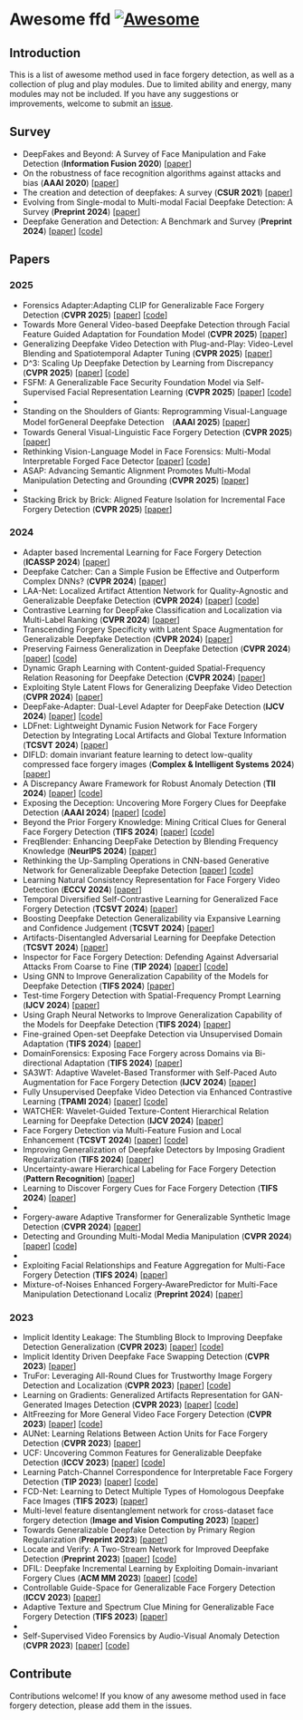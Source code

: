 # Awesome ffd [![Awesome](https://awesome.re/badge.svg)](https://awesome.re)


## Introduction

This is a list of awesome method used in face forgery detection, as well as a collection of plug and play modules. Due to limited ability and energy, many modules may not be included. If you have any suggestions or improvements, welcome to submit an [issue](https://github.com/chessxu/awesome-ffd/issues).

## Survey
<!-- - XXX survey (**XX journal or conference**) [[paper](link)] -->
- DeepFakes and Beyond: A Survey of Face Manipulation and Fake Detection (**Information Fusion 2020**) [[paper](https://arxiv.org/pdf/2001.00179v1)]
- On the robustness of face recognition algorithms against attacks and bias (**AAAI 2020**) [[paper](https://arxiv.org/abs/2002.02942)]
- The creation and detection of deepfakes: A survey (**CSUR 2021**) [[paper](https://dl.acm.org/doi/10.1145/3425780)]
- Evolving from Single-modal to Multi-modal Facial Deepfake Detection: A Survey (**Preprint 2024**) [[paper](https://arxiv.org/abs/2406.06965)]
- Deepfake Generation and Detection: A Benchmark and Survey (**Preprint 2024**) [[paper](https://arxiv.org/pdf/2403.17881)] [[code](https://github.com/flyingby/Awesome-Deepfake-Generation-and-Detection)]



## Papers

### 2025
- Forensics Adapter:Adapting CLIP for Generalizable Face Forgery Detection (**CVPR 2025**) [[paper](https://arxiv.org/pdf/2411.19715)] [[code](https://github.com/OUC-VAS/ForensicsAdapter)]
- Towards More General Video-based Deepfake Detection through Facial Feature Guided Adaptation for Foundation Model (**CVPR 2025**) [[paper](https://arxiv.org/abs/2404.05583)]
- Generalizing Deepfake Video Detection with Plug-and-Play: Video-Level Blending and Spatiotemporal Adapter Tuning (**CVPR 2025**) [[paper](https://arxiv.org/abs/2408.17065)]
- D^3: Scaling Up Deepfake Detection by Learning from Discrepancy (**CVPR 2025**) [[paper](https://arxiv.org/abs/2404.04584)] [[code](https://github.com/BigAandSmallq/D3)]
- FSFM: A Generalizable Face Security Foundation Model via Self-Supervised Facial Representation Learning (**CVPR 2025**) [[paper](https://arxiv.org/pdf/2412.12032)] [[code](https://github.com/wolo-wolo/FSFM)]
-
- Standing on the Shoulders of Giants: Reprogramming Visual-Language Model forGeneral Deepfake Detection　(**AAAI 2025**) [[paper](https://arxiv.org/abs/2409.02664)]
- Towards General Visual-Linguistic Face Forgery Detection (**CVPR 2025**) [[paper](https://arxiv.org/abs/2502.20698)]
- Rethinking Vision-Language Model in Face Forensics: Multi-Modal Interpretable Forged Face Detector [[paper](https://arxiv.org/abs/2503.20188)] [[code](https://github.com/CHELSEA234/M2F2_Det)]
- ASAP: Advancing Semantic Alignment Promotes Multi-Modal Manipulation Detecting and Grounding (**CVPR 2025**) [[paper](https://arxiv.org/abs/2412.12718)]
-
- Stacking Brick by Brick: Aligned Feature Isolation for Incremental Face Forgery Detection (**CVPR 2025**) [[paper](https://arxiv.org/abs/2411.11396)]





### 2024
<!--  - XXX (**XX**) [[paper](XX)] [[code](XXX)] -->
- Adapter based Incremental Learning for Face Forgery Detection (**ICASSP 2024**) [[paper](https://ieeexplore.ieee.org/abstract/document/10446543)]
- Deepfake Catcher: Can a Simple Fusion be Effective and Outperform Complex DNNs? (**CVPR 2024**) [[paper](https://ieeexplore.ieee.org/document/10678396)]
- LAA-Net: Localized Artifact Attention Network for Quality-Agnostic and Generalizable Deepfake Detection (**CVPR 2024**) [[paper](https://arxiv.org/pdf/2401.13856)] [[code](https://github.com/10Ring/LAA-Net)]
- Contrastive Learning for DeepFake Classification and Localization via Multi-Label Ranking (**CVPR 2024**) [[paper](https://openaccess.thecvf.com/content/CVPR2024/papers/Hong_Contrastive_Learning_for_DeepFake_Classification_and_Localization_via_Multi-Label_Ranking_CVPR_2024_paper.pdf)]
- Transcending Forgery Specificity with Latent Space Augmentation for Generalizable Deepfake Detection (**CVPR 2024**) [[paper](https://openaccess.thecvf.com/content/CVPR2024/papers/Yan_Transcending_Forgery_Specificity_with_Latent_Space_Augmentation_for_Generalizable_Deepfake_CVPR_2024_paper.pdf)]
- Preserving Fairness Generalization in Deepfake Detection (**CVPR 2024**) [[paper](https://openaccess.thecvf.com/content/CVPR2024/papers/Lin_Preserving_Fairness_Generalization_in_Deepfake_Detection_CVPR_2024_paper.pdf)] [[code](https://github.com/Purdue-M2/Fairness-Generalization)]
- Dynamic Graph Learning with Content-guided Spatial-Frequency Relation Reasoning for Deepfake Detection (**CVPR 2024**) [[paper](https://openaccess.thecvf.com/content/CVPR2023/papers/Wang_Dynamic_Graph_Learning_With_Content-Guided_Spatial-Frequency_Relation_Reasoning_for_Deepfake_CVPR_2023_paper.pdf)]
- Exploiting Style Latent Flows for Generalizing Deepfake Video Detection (**CVPR 2024**) [[paper](https://openaccess.thecvf.com/content/CVPR2024/papers/Choi_Exploiting_Style_Latent_Flows_for_Generalizing_Deepfake_Video_Detection_CVPR_2024_paper.pdf)]
- DeepFake-Adapter: Dual-Level Adapter for DeepFake Detection (**IJCV 2024**) [[paper](https://arxiv.org/pdf/2306.00863v1)] [[code](https://github.com/rshaojimmy/deepfake-adapter)]
- LDFnet: Lightweight Dynamic Fusion Network for Face Forgery Detection by Integrating Local Artifacts and Global Texture Information (**TCSVT 2024**) [[paper](https://ieeexplore.ieee.org/document/10163252)]
- DIFLD: domain invariant feature learning to detect low-quality compressed face forgery images (**Complex & Intelligent Systems 2024**) [[paper](https://link.springer.com/article/10.1007/s40747-023-01160-x)]
- A Discrepancy Aware Framework for Robust Anomaly Detection (**TII 2024**) [[paper](https://ieeexplore.ieee.org/document/10272031)] [[code](https://github.com/caiyuxuan1120/DAF)]
- Exposing the Deception: Uncovering More Forgery Clues for Deepfake Detection (**AAAI 2024**) [[paper](https://arxiv.org/pdf/2403.01786)] [[code](https://github.com/QingyuLiu/Exposing-the-Deception)]
- Beyond the Prior Forgery Knowledge: Mining Critical Clues for General Face Forgery Detection (**TIFS 2024**) [[paper](https://ieeexplore.ieee.org/abstract/document/10315169)] [[code](https://github.com/LoveSiameseCat/CFM)]
- FreqBlender: Enhancing DeepFake Detection by Blending Frequency Knowledge (**NeurlPS 2024**) [[paper](https://link.zhihu.com/?target=https%3A//arxiv.org/abs/2404.13872)]
- Rethinking the Up-Sampling Operations in CNN-based Generative Network for Generalizable Deepfake Detection [[paper](https://arxiv.org/abs/2312.10461)] [[code](https://github.com/chuangchuangtan/NPR-DeepfakeDetection)]
- Learning Natural Consistency Representation for Face Forgery Video Detection (**ECCV 2024**) [[paper](https://arxiv.org/abs/2407.10550)]
- Temporal Diversified Self-Contrastive Learning for Generalized Face Forgery Detection (**TCSVT 2024**) [[paper](https://ieeexplore.ieee.org/document/10620229)]
- Boosting Deepfake Detection Generalizability via Expansive Learning and Confidence Judgement (**TCSVT 2024**) [[paper](https://ieeexplore.ieee.org/abstract/document/10684474)]
- Artifacts-Disentangled Adversarial Learning for Deepfake Detection (**TCSVT 2024**) [[paper](https://ieeexplore.ieee.org/abstract/document/9931753/)]
- Inspector for Face Forgery Detection: Defending Against Adversarial Attacks From Coarse to Fine (**TIP 2024**) [[paper](https://ieeexplore.ieee.org/document/10620380)] [[code](https://github.com/xarryon/Inspector)]
- Using GNN to Improve Generalization Capability of the Models for Deepfake Detection (**TIFS 2024**) [[paper](https://ieeexplore.ieee.org/abstract/document/10654318)]
- Test-time Forgery Detection with Spatial-Frequency Prompt Learning (**IJCV 2024**) [[paper](https://link.springer.com/article/10.1007/s11263-024-02208-2)]
- Using Graph Neural Networks to Improve Generalization Capability of the Models for Deepfake Detection (**TIFS 2024**) [[paper](https://ieeexplore.ieee.org/abstract/document/10654318)]
- Fine-grained Open-set Deepfake Detection via Unsupervised Domain Adaptation (**TIFS 2024**) [[paper](https://ieeexplore.ieee.org/abstract/document/10614208/)]
- DomainForensics: Exposing Face Forgery across Domains via Bi-directional Adaptation (**TIFS 2024**) [[paper](https://ieeexplore.ieee.org/abstract/document/10601589)]
- SA3WT: Adaptive Wavelet-Based Transformer with Self-Paced Auto Augmentation for Face Forgery Detection (**IJCV 2024**) [[paper](https://link.springer.com/article/10.1007/s11263-024-02091-x)]
- Fully Unsupervised Deepfake Video Detection via Enhanced Contrastive Learning (**TPAMI 2024**) [[paper](https://ieeexplore.ieee.org/abstract/document/10411047)] [[code](https://github.com/bestalllen/Unsupervised_DF_Detection/)]
- WATCHER: Wavelet-Guided Texture-Content Hierarchical Relation Learning for Deepfake Detection (**IJCV 2024**) [[paper](https://link.springer.com/article/10.1007/s11263-024-02116-5)]
- Face Forgery Detection via Multi-Feature Fusion and Local Enhancement (**TCSVT 2024**) [[paper](https://ieeexplore.ieee.org/abstract/document/10504924)] [[code](https://github.com/jhchen1998/DeepfakeDetection)]
- Improving Generalization of Deepfake Detectors by Imposing Gradient Regularization (**TIFS 2024**) [[paper](https://ieeexplore.ieee.org/abstract/document/10516609)]
- Uncertainty-aware Hierarchical Labeling for Face Forgery Detection (**Pattern Recognition**) [[paper](https://www.sciencedirect.com/science/article/abs/pii/S0031320324002772)]
- Learning to Discover Forgery Cues for Face Forgery Detection (**TIFS 2024**) [[paper](https://ieeexplore.ieee.org/abstract/document/10458687)]
- 
- Forgery-aware Adaptive Transformer for Generalizable Synthetic Image Detection (**CVPR 2024**) [[paper](https://link.zhihu.com/?target=https%3A//openaccess.thecvf.com/content/CVPR2024/papers/Liu_Forgery-aware_Adaptive_Transformer_for_Generalizable_Synthetic_Image_Detection_CVPR_2024_paper.pdf)]
- Detecting and Grounding Multi-Modal Media Manipulation (**CVPR 2024**) [[paper](https://openaccess.thecvf.com/content/CVPR2023/papers/Shao_Detecting_and_Grounding_Multi-Modal_Media_Manipulation_CVPR_2023_paper.pdf)] [[code](https://github.com/rshaojimmy/MultiModal-DeepFake)]
- 
- Exploiting Facial Relationships and Feature Aggregation for Multi-Face Forgery Detection (**TIFS 2024**) [[paper](https://ieeexplore.ieee.org/stamp/stamp.jsp?tp=&arnumber=10689267)]
- Mixture-of-Noises Enhanced Forgery-AwarePredictor for Multi-Face Manipulation Detectionand Localiz (**Preprint 2024**) [[paper](https://arxiv.org/pdf/2408.02306)]




### 2023
- Implicit Identity Leakage: The Stumbling Block to Improving Deepfake Detection Generalization (**CVPR 2023**) [[paper](https://ieeexplore.ieee.org/stamp/stamp.jsp?tp=&arnumber=10204669)] [[code](https://github.com/megvii-research/CADDM)]
- Implicit Identity Driven Deepfake Face Swapping Detection (**CVPR 2023**) [[paper](https://openaccess.thecvf.com/content/CVPR2023/papers/Huang_Implicit_Identity_Driven_Deepfake_Face_Swapping_Detection_CVPR_2023_paper.pdf)]
- TruFor: Leveraging All-Round Clues for Trustworthy Image Forgery Detection and Localization (**CVPR 2023**) [[paper](https://ieeexplore.ieee.org/abstract/document/10205460)] [[code](https://grip-unina.github.io/TruFor/)]
- Learning on Gradients: Generalized Artifacts Representation for GAN-Generated Images Detection (**CVPR 2023**) [[paper](https://ieeexplore.ieee.org/document/10203908)] [[code](https://github.com/chuangchuangtan/LGrad)]
- AltFreezing for More General Video Face Forgery Detection (**CVPR 2023**) [[paper](https://openaccess.thecvf.com/content/CVPR2023/papers/Wang_AltFreezing_for_More_General_Video_Face_Forgery_Detection_CVPR_2023_paper.pdf)] [[code](https://github.com/ZhendongWang6/AltFreezing)]
- AUNet: Learning Relations Between Action Units for Face Forgery Detection (**CVPR 2023**) [[paper](https://openaccess.thecvf.com/content/CVPR2023/papers/Bai_AUNet_Learning_Relations_Between_Action_Units_for_Face_Forgery_Detection_CVPR_2023_paper.pdf)]
- UCF: Uncovering Common Features for Generalizable Deepfake Detection (**ICCV 2023**) [[paper](https://arxiv.org/pdf/2304.13949v1)] [[code](https://github.com/SCLBD/DeepfakeBench)]
- Learning Patch-Channel Correspondence for Interpretable Face Forgery Detection (**TIP 2023**) [[paper](https://ieeexplore.ieee.org/document/10050168)] [[code](https://github.com/Jae35/IFFD)]
- FCD-Net: Learning to Detect Multiple Types of Homologous Deepfake Face Images (**TIFS 2023**) [[paper](https://ieeexplore.ieee.org/document/10106503)]
- Multi-level feature disentanglement network for cross-dataset face forgery detection (**Image and Vision Computing 2023**) [[paper](https://www.sciencedirect.com/science/article/pii/S0262885623000604)]
- Towards Generalizable Deepfake Detection by Primary Region Regularization (**Preprint 2023**) [[paper](https://arxiv.org/abs/2307.12534)]
- Locate and Verify: A Two-Stream Network for Improved Deepfake Detection (**Preprint 2023**) [[paper](https://arxiv.org/pdf/2309.11131)] [[code](https://github.com/sccsok/Locate-and-Verify)]
- DFIL: Deepfake Incremental Learning by Exploiting Domain-invariant Forgery Clues (**ACM MM 2023**) [[paper](https://arxiv.org/pdf/2309.09526)] [[code](https://github.com/DeepFakeIL/DFIL)]
- Controllable Guide-Space for Generalizable Face Forgery Detection (**ICCV 2023**) [[paper](https://openaccess.thecvf.com/content/ICCV2023/papers/Guo_Controllable_Guide-Space_for_Generalizable_Face_Forgery_Detection_ICCV_2023_paper.pdf)]
- Adaptive Texture and Spectrum Clue Mining for Generalizable Face Forgery Detection (**TIFS 2023**) [[paper](https://ieeexplore.ieee.org/abstract/document/10315169)]
- 
- Self-Supervised Video Forensics by Audio-Visual Anomaly Detection (**CVPR 2023**) [[paper](https://openaccess.thecvf.com/content/CVPR2023/papers/Feng_Self-Supervised_Video_Forensics_by_Audio-Visual_Anomaly_Detection_CVPR_2023_paper.pdf)] [[code](https://github.com/cfeng16/audio-visual-forensics)]



## Contribute

Contributions welcome! If you know of any awesome method used in face forgery detection, please add them in the issues.
